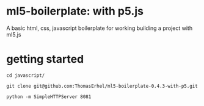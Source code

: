 # ml5-boilerplate: with p5.js

A basic html, css, javascript boilerplate for working building a project with ml5.js

# getting started

```
cd javascript/
```

```
git clone git@github.com:ThomasErhel/ml5-boilerplate-0.4.3-with-p5.git
```

```
python -m SimpleHTTPServer 8081
```
